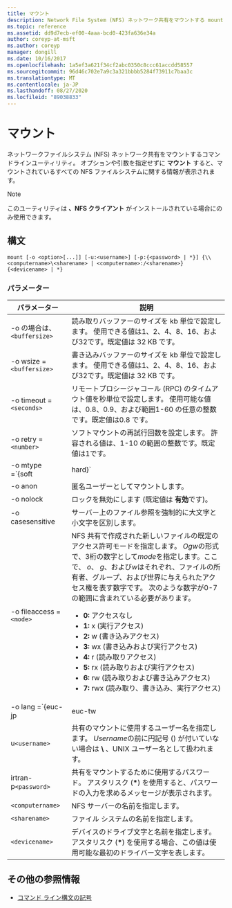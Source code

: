 ```yaml
---
title: マウント
description: Network File System (NFS) ネットワーク共有をマウントする mount コマンドのリファレンス記事です。
ms.topic: reference
ms.assetid: dd9d7ecb-ef00-4aaa-bcd0-423fa636e34a
author: coreyp-at-msft
ms.author: coreyp
manager: dongill
ms.date: 10/16/2017
ms.openlocfilehash: 1a5ef3a621f34cf2abc0350c8ccc61accdd58557
ms.sourcegitcommit: 96d46c702e7a9c3a321bbbb5284f73911c7baa3c
ms.translationtype: MT
ms.contentlocale: ja-JP
ms.lasthandoff: 08/27/2020
ms.locfileid: "89038833"
---
```

# <a name="mount"></a>マウント

ネットワークファイルシステム (NFS) ネットワーク共有をマウントするコマンドラインユーティリティ。 オプションや引数を指定せずに **マウント** すると、マウントされているすべての NFS ファイルシステムに関する情報が表示されます。

> [!NOTE]
> このユーティリティは **、NFS クライアント** がインストールされている場合にのみ使用できます。

## <a name="syntax"></a>構文

```
mount [-o <option>[...]] [-u:<username>] [-p:{<password> | *}] {\\<computername>\<sharename> | <computername>:/<sharename>} {<devicename> | *}
```

### <a name="parameters"></a>パラメーター

| パラメーター  | 説明 |
| ---------- | ----------- |
| -o の場合は、`<buffersize>` | 読み取りバッファーのサイズを kb 単位で設定します。 使用できる値は1、2、4、8、16、および32です。既定値は 32 KB です。 |
| -o wsize =`<buffersize>` | 書き込みバッファーのサイズを kb 単位で設定します。 使用できる値は1、2、4、8、16、および32です。既定値は 32 KB です。 |
| -o timeout =`<seconds>` | リモートプロシージャコール (RPC) のタイムアウト値を秒単位で設定します。 使用可能な値は、0.8、0.9、および範囲1-60 の任意の整数です。既定値は0.8 です。 |
| -o retry =`<number>` | ソフトマウントの再試行回数を設定します。 許容される値は、1-10 の範囲の整数です。既定値は1です。 |
| -o mtype =`{soft|hard}` | NFS 共有のマウントの種類を設定します。 既定では、Windows はソフトマウントを使用します。 接続の問題があると、ソフトマウントの時間がより簡単になります。ただし、NFS サーバーの再起動中の i/o 中断を減らすために、ハードマウントを使用することをお勧めします。|
| -o anon | 匿名ユーザーとしてマウントします。 |
| -o nolock | ロックを無効にします (既定値は **有効**です)。 |
| -o casesensitive | サーバー上のファイル参照を強制的に大文字と小文字を区別します。 |
| -o fileaccess =`<mode>` | NFS 共有で作成された新しいファイルの既定のアクセス許可モードを指定します。 *Ogw*の形式で、3桁の数字として*mode*を指定します。ここで、 *o*、 *g*、および*w*はそれぞれ、ファイルの所有者、グループ、および世界に与えられたアクセス権を表す数字です。 次のような数字が0-7 の範囲に含まれている必要があります。<ul><li>**0:** アクセスなし</li><li>**1:** x (実行アクセス)</li><li>**2:** w (書き込みアクセス)</li><li>**3:** wx (書き込みおよび実行アクセス)</li><li>**4:** r (読み取りアクセス)</li><li>**5:** rx (読み取りおよび実行アクセス)</li><li>**6:** rw (読み取りおよび書き込みアクセス)</li><li>**7:** rwx (読み取り、書き込み、実行アクセス)</li></ul> |
| -o lang =`{euc-jp|euc-tw|euc-kr|shift-jis|Big5|Ksc5601|Gb2312-80|Ansi)` | NFS 共有で構成する言語エンコードを指定します。 共有で使用できる言語は1つだけです。 この値には、次のいずれかの値を含めることができます。<ul><li>**euc-jp:** 日本語</li><li>**euc-tw:** 中国語</li><li>**韓国:** 韓国語</li><li>**シフト jis:** 日本語</li><li>**Big5:** 中国語</li><li>**Ksc5601:** 韓国語</li><li>**Gb2312-80:** 簡体字中国語</li><li>**Ansi:** ANSI エンコード</li></ul> |
| u`<username>` | 共有のマウントに使用するユーザー名を指定します。 *Username*の前に円記号 () が付いていない場合は **\\** 、UNIX ユーザー名として扱われます。 |
| irtran-p`<password>` | 共有をマウントするために使用するパスワード。 アスタリスク (**&#42;**) を使用すると、パスワードの入力を求めるメッセージが表示されます。 |
| `<computername>` | NFS サーバーの名前を指定します。 |
| `<sharename>` | ファイル システムの名前を指定します。 |
| `<devicename>` | デバイスのドライブ文字と名前を指定します。 アスタリスク (**&#42;**) を使用する場合、この値は使用可能な最初のドライバー文字を表します。 |

## <a name="additional-references"></a>その他の参照情報

- [コマンド ライン構文の記号](command-line-syntax-key.md)
